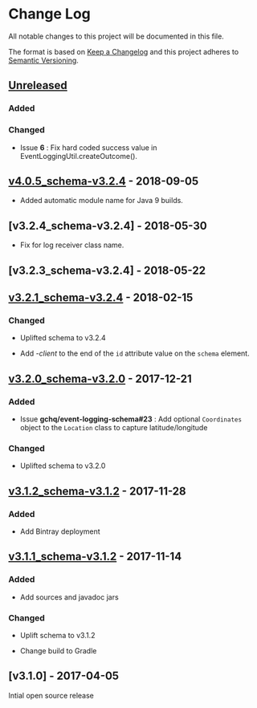 # Change Log
All notable changes to this project will be documented in this file.

The format is based on [Keep a Changelog](http://keepachangelog.com/) 
and this project adheres to [Semantic Versioning](http://semver.org/).

## [Unreleased]

### Added

### Changed

* Issue **6** : Fix hard coded success value in EventLoggingUtil.createOutcome().

## [v4.0.5_schema-v3.2.4] - 2018-09-05

* Added automatic module name for Java 9 builds.

## [v3.2.4_schema-v3.2.4] - 2018-05-30

* Fix for log receiver class name.

## [v3.2.3_schema-v3.2.4] - 2018-05-22

## [v3.2.1_schema-v3.2.4] - 2018-02-15

### Changed

* Uplifted schema to v3.2.4

* Add _-client_ to the end of the `id` attribute value on the `schema` element.

## [v3.2.0_schema-v3.2.0] - 2017-12-21

### Added

* Issue **gchq/event-logging-schema#23** : Add optional `Coordinates` object to the `Location` class to capture latitude/longitude

### Changed

* Uplifted schema to v3.2.0

## [v3.1.2_schema-v3.1.2] - 2017-11-28

### Added

* Add Bintray deployment

## [v3.1.1_schema-v3.1.2] - 2017-11-14

### Added

* Add sources and javadoc jars

### Changed

* Uplift schema to v3.1.2

* Change build to Gradle

## [v3.1.0] - 2017-04-05
Intial open source release

[Unreleased]: https://github.com/gchq/event-logging/compare/v4.0.2_schema-v3.2.4...HEAD
[v4.0.5_schema-v3.2.4]: https://github.com/gchq/event-logging/compare/v3.2.1_schema-v4.0.1...v4.0.5_schema-v3.2.4
[v4.0.1_schema-v3.2.4]: https://github.com/gchq/event-logging/compare/v3.2.1_schema-v3.2.0...v4.0.1_schema-v3.2.4
[v4.0.1_schema-v3.2.4]: https://github.com/gchq/event-logging/compare/v3.2.1_schema-v3.2.0...v4.0.1_schema-v3.2.4
[v3.2.1_schema-v3.2.4]: https://github.com/gchq/event-logging/compare/v3.2.0_schema-v3.2.0...v3.2.1_schema-v3.2.4
[v3.2.0_schema-v3.2.0]: https://github.com/gchq/event-logging/compare/v3.1.2_schema-v3.1.2...v3.2.0_schema-v3.2.0
[v3.1.2_schema-v3.1.2]: https://github.com/gchq/event-logging/compare/v3.1.1_schema-v3.1.2...v3.1.2_schema-v3.1.2
[v3.1.1_schema-v3.1.2]: https://github.com/gchq/event-logging/compare/v3.1.0...v3.1.1_schema-v3.1.2
